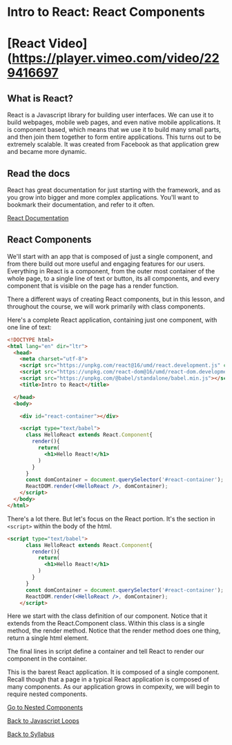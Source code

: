 # Intro to React: React Components

# [React Video](https://player.vimeo.com/video/229416697

## What is React?

React is a Javascript library for building user interfaces.  We can use it to
build webpages, mobile web pages, and even native mobile applications.  It is
component based, which means that we use it to build many small parts, and then
join them together to form entire applications.  This turns out to be extremely
scalable.  It was created from Facebook as that application grew and
became more dynamic.

## Read the docs

React has great documentation for just starting with the framework, and as you grow into bigger and more complex applications.  You'll want to bookmark their documentation, and refer to it often.

[React Documentation](https://facebook.github.io/react/)

## React Components

We'll start with an app that is composed of just a single component, and from
there build out more useful and engaging features for our users.  Everything in React is a component, from the outer most container of the whole page, to a single line of text or button, its all components, and every component that is visible on the page has a render function.

There a different ways of creating React components, but in this lesson, and throughout the course, we will work primarily with class components.

Here's a complete React application, containing just one component, with one line of text:

```html
<!DOCTYPE html>
<html lang="en" dir="ltr">
  <head>
    <meta charset="utf-8">
    <script src="https://unpkg.com/react@16/umd/react.development.js" crossorigin></script>
    <script src="https://unpkg.com/react-dom@16/umd/react-dom.development.js" crossorigin></script>
    <script src="https://unpkg.com/@babel/standalone/babel.min.js"></script>
    <title>Intro to React</title>

  </head>
  <body>

    <div id="react-container"></div>

    <script type="text/babel">
      class HelloReact extends React.Component{
        render(){
          return(
            <h1>Hello React!</h1>
          )
        }
      }
      const domContainer = document.querySelector('#react-container');
      ReactDOM.render(<HelloReact />, domContainer);
    </script>
  </body>
</html>
```

There's a lot there. But let's focus on the React portion. It's the section in `<script>` within the body of the html.

```html
<script type="text/babel">
      class HelloReact extends React.Component{
        render(){
          return(
            <h1>Hello React!</h1>
          )
        }
      }
      const domContainer = document.querySelector('#react-container');
      ReactDOM.render(<HelloReact />, domContainer);
    </script>
```

Here we start with the class definition of our component. Notice that it extends from the React.Component class. Within this class is a single method, the render method. Notice that the render method does one thing, return a single html element.

The final lines in script define a container and tell React to render our component in the container.

This is the barest React application. It is composed of a single component. Recall though that a page in a typical React application is composed of many components. As our application grows in compexity, we will begin to require nested components.

[Go to Nested Components](./02react_nested_components.md)


[Back to Javascript Loops](../js_intermediate/05js_class_inheritance.md)


[Back to Syllabus](../README.md)
